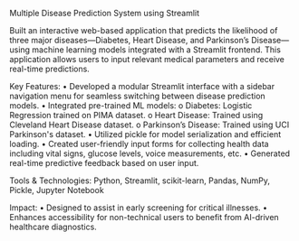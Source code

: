 Multiple Disease Prediction System using Streamlit


Built an interactive web-based application that predicts the likelihood of three major diseases—Diabetes, Heart Disease, and Parkinson’s Disease—using machine learning models integrated with a Streamlit frontend. This application allows users to input relevant medical parameters and receive real-time predictions.

 
 
 Key Features:
•	Developed a modular Streamlit interface with a sidebar navigation menu for seamless switching between disease prediction models.
•	Integrated pre-trained ML models:
o	Diabetes: Logistic Regression trained on PIMA dataset.
o	Heart Disease: Trained using Cleveland Heart Disease dataset.
o	Parkinson’s Disease: Trained using UCI Parkinson's dataset.
•	Utilized pickle for model serialization and efficient loading.
•	Created user-friendly input forms for collecting health data including vital signs, glucose levels, voice measurements, etc.
•	Generated real-time predictive feedback based on user input.


Tools & Technologies:
Python, Streamlit, scikit-learn, Pandas, NumPy, Pickle, Jupyter Notebook


Impact:
•	Designed to assist in early screening for critical illnesses.
•	Enhances accessibility for non-technical users to benefit from AI-driven healthcare diagnostics.
